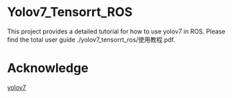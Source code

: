 # Yolov7_Tensorrt_ROS

This project provides a detailed tutorial for how to use yolov7 in ROS. Please find the total user guide ./yolov7_tensorrt_ros/使用教程.pdf.

# Acknowledge

[yolov7](https://github.com/WongKinYiu/yolov7)
